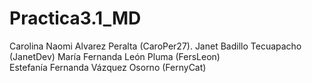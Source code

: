 # Practica3.1_MD
Carolina Naomi Alvarez Peralta (CaroPer27).
Janet Badillo Tecuapacho (JanetDev) 
María Fernanda León Pluma (FersLeon)  
Estefanía Fernanda Vázquez Osorno (FernyCat)
